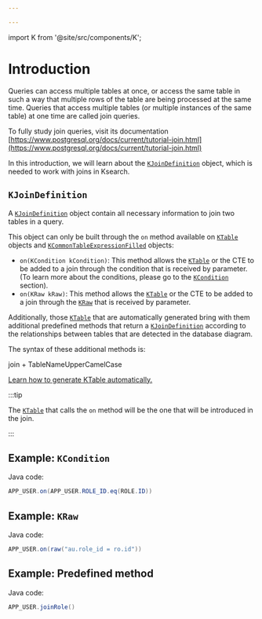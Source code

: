 ```yaml
---

---
```


import K from '@site/src/components/K';

# Introduction

Queries can access multiple tables at once, or access the same table in such a way that multiple rows of the table are being processed at the same time. Queries that access multiple tables (or multiple instances of the same table) at one time are called join queries.

To fully study join queries, visit its documentation [https://www.postgresql.org/docs/current/tutorial-join.html](https://www.postgresql.org/docs/current/tutorial-join.html)

In this introduction, we will learn about the [`KJoinDefinition`](/docs/select-statement/join/introduction#kjoindefinition) object, which is needed to work with joins in Ksearch.

## `KJoinDefinition`

A [`KJoinDefinition`](/docs/select-statement/join/introduction#kjoindefinition) object contain all necessary information to join two tables in a query.

This object can only be built through the `on` method available on [`KTable`](/docs/select-statement/from/introduction) objects and [`KCommonTableExpressionFilled`](/docs/select-statement/with/introduction) objects:

- `on(KCondition kCondition)`: This method allows the [`KTable`](/docs/select-statement/from/introduction) or the CTE to be added to a join through the condition that is received by parameter. (To learn more about the conditions, please go to the [`KCondition`](/docs/kcondition/introduction) section).
- `on(KRaw kRaw)`: This method allows the [`KTable`](/docs/select-statement/from/introduction) or the CTE to be added to a join through the [`KRaw`](/docs/select-statement/select/introduction#7-kraw) that is received by parameter.

Additionally, those [`KTable`](/docs/select-statement/from/introduction) that are automatically generated bring with them additional predefined methods that return a [`KJoinDefinition`](/docs/select-statement/join/introduction#kjoindefinition) according to the relationships between tables that are detected in the database diagram.

The syntax of these additional methods is:

<p class="text--center">
  join + TableNameUpperCamelCase
</p>

[Learn how to generate KTable automatically.](/docs/data-manipulation/introduction)

:::tip

The [`KTable`](/docs/select-statement/from/introduction) that calls the `on` method will be the one that will be introduced in the join.

:::

## Example: `KCondition`

Java code:

```java
APP_USER.on(APP_USER.ROLE_ID.eq(ROLE.ID))
```

## Example: `KRaw`

Java code:

```java
APP_USER.on(raw("au.role_id = ro.id"))
```

## Example: Predefined method

Java code:

```java
APP_USER.joinRole()
```
